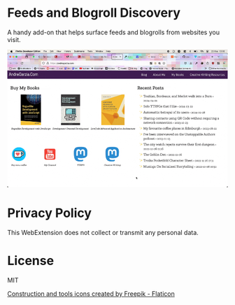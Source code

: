 # Feeds and Blogroll Discovery

A handy add-on that helps surface feeds and blogrolls from websites you visit.

![Animation showing the add-on working and sending the feed to a native feed reading application.](animation.gif)

# Privacy Policy

This WebExtension does not collect or transmit any personal data.

# License

MIT

<a href="https://www.flaticon.com/free-icons/construction-and-tools" title="construction and tools icons">Construction and tools icons created by Freepik - Flaticon</a>